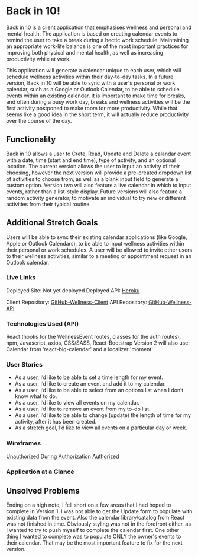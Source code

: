 # Back in 10!
Back in 10 is a client application that emphasises wellness and personal and mental health. The application is based on creating calendar events to remind the user to take a break during a hectic work schedule. Maintaining an appropriate work-life balance is one of the most important practices for improving both physical and mental health, as well as increasing productivity while at work.

This application will generate a calendar unique to each user, which will schedule wellness activities within their day-to-day tasks. In a future version, Back in 10 will be able to sync with a user's personal or work calendar, such as a Google or Outlook Calendar, to be able to schedule events within an existing calendar. It is important to make time for breaks, and often during a busy work day, breaks and wellness activities will be the first activity postponed to make room for more productivity. While that seems like a good idea in the short term, it will actually reduce productivity over the course of the day.

## Functionality

Back in 10 allows a user to Crete, Read, Update and Delete a calandar event with a date, time (start and end time), type of activity, and an optional location. The current version allows the user to input an activity of their choosing, however the next version will provide a pre-created dropdown list of activities to choose from, as well as a blank input field to generate a custom option. Version two will also feature a live calendar in which to input events, rather than a list-style display. Future versions will also feature a random activity generator, to motivate an individual to try new or different activities from their typical routine.

## Additional Stretch Goals
Users will be able to sync their existing calendar applications (like Google, Apple or Outlook Calendars), to be able to input wellness activities within their personal or work schedules.
A user will be allowed to invite other users to their wellness activities, similar to a meeting or appointment request in an Outlook calendar.

### Live Links
Deployed Site: Not yet deployed
Deployed API: [Heroku](https://protected-refuge-08536.herokuapp.com)

Client Repository: [GitHub-Wellness-Client](https://github.com/kbini28/wellness-client)
API Repository: [GitHub-Wellness-API](https://github.com/kbini28/wellness-api)

### Technologies Used (API)
React (hooks for the WellnessEvent routes, classes for the auth routes), npm, Javascript, axios, CSS/SASS, React-Bootstrap
Version 2 will also use: Calendar from 'react-big-calendar' and a localizer 'moment'

### User Stories
  - As a user, I’d like to be able to set a time length for my event.
  - As a user, I’d like to create an event and add it to my calendar.
  - As a user, I’d like to be able to select from an options list when I don’t know what to do.
  - As a user, I’d like to view all events on my calendar.
  - As a user, I’d like to remove an event from my to-do list.
  - As a user, I’d like to be able to change (update) the length of time for my activity, after it has been created.
  - As a stretch goal, I’d like to view all events on a particular day or week.

### Wireframes
[Unauthorized](https://i.imgur.com/GN85q0F.jpg)
[During Authorization](https://i.imgur.com/MQW46eC.jpg)
[Authorized](https://i.imgur.com/1rLk4Fj.jpg)

### Application at a Glance


## Unsolved Problems
Ending on a high note, I fell short on a few areas that I had hoped to complete in Version 1. I was not able to get the Update form to populate with existing data from the event. Also the calendar library/catalog from React was not finished in time. Obviously styling was not in the forefront either, as I wanted to try to push myself to complete the calendar first. One other thing I wanted to complete was to populate ONLY the owner's events to their calendar. That may be the most important feature to fix for the next version.
